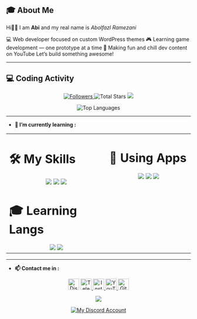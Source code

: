 
## **🎓 About Me**

Hi👋🏻
I am **Abi** and my real name is *Abolfazl Ramezani*

💻 Web developer focused on custom WordPress themes
🎮 Learning game development — one prototype at a time
🎥 Making fun and chill dev content on YouTube
Let’s build something awesome!

---

 ## 💻 Coding Activity

<p align="center">

  <a href="https://github.com/abitarvez?tab=followers">
     <img alt="Followers" src="https://img.shields.io/github/followers/abitarvez?style=social">
  </a>
  <a>
     <img alt="Total Stars" src="https://img.shields.io/github/stars/abitarvez?style=social">
  </a>
  <a href="https://github.com/abitarvez/">
     <img src="https://komarev.com/ghpvc/?username=abitarvez">
  </a>

</p>



<p align="center">
    <img alt="Top Languages" src="https://github-readme-stats.vercel.app/api/top-langs/?username=abitarvez&langs_count=10&count_private=true&theme=react&hide_border=true&layout=compact&bg_color=0D1117" />
</p>

---


- **🌱 I’m currently learning :** &nbsp;

<p align="center">

<table><tr><td valign="top" width="22%">

# 🛠️ My Skills
<div align="center">  
<a>
<img src ="https://skillicons.dev/icons?i=html,css,php,wordpress&theme=dark">
<img src ="https://skillicons.dev/icons?i=linux,kali,py,bash&theme=dark">
<img src ="https://skillicons.dev/icons?i=cs,dotnet,unity,blender,visualstudio&theme=dark">
</a>
</div>

# 🎓 Learning Langs
<div align="center">  
<a>
<img src ="https://skillicons.dev/icons?i=dart,flutter,php&theme=dark">
<img src ="https://skillicons.dev/icons?i=js,unity,unreal&theme=dark">
</a>
</div>

</td><td valign="top" width="22%">

# 🎸 Using Apps
<div align="center">  
<a>
<img src ="https://skillicons.dev/icons?i=ps,pr,ai,xd,figma&theme=dark">
<img src ="https://skillicons.dev/icons?i=notion,vim,vscode&theme=dark">
<img src ="https://skillicons.dev/icons?i=discord,ableton,git,github&theme=dark">
</a>
</div>
</td></tr></table>  

</p>

---

- **📫 Contact me in :** &nbsp;

<p align="center">
    <img alt="Discord" src="https://img.shields.io/static/v1?message=Discord&logo=discord&label=&color=7289d9&logoColor=white&labelColor=&style=flat" height="30" />
  </a>
  <a href="https://t.me/abitarvez">
    <img alt="Telegram" src="https://img.shields.io/static/v1?message=Telegram&logo=telegram&label=&color=229ED9&logoColor=white&labelColor=&style=flat" height="30" />
  </a>
  <a href="https://www.instagram.com/abiteravez/">
    <img alt="Instagram" src="https://img.shields.io/static/v1?message=Instagram&logo=instagram&label=&color=C13584&logoColor=white&labelColor=&style=flat" height="30" />
  </a>
  </a>
  <a href="https://www.youtube.com/channel/@abitarvez">
    <img alt="YouTube" src="https://img.shields.io/static/v1?message=YouTube&logo=youtube&label=&color=FF0000&logoColor=white&labelColor=&style=flat" height="30" />
  </a>
  <a href="https://github.com/abitarvez">
    <img alt="Github" src="https://img.shields.io/static/v1?message=Github&logo=github&label=&color=000000&logoColor=white&labelColor=&style=flat" height="30" />
  </a>
</p>
<p align="center">
  <a href="https://discord.gg/vMJjPqPsHU" target="_blank"> 
    <img src="https://discord.com/api/guilds/971080704672796682/widget.png?style=banner4" >
  </a>
</p>
<p align="center">
  <a href="https://discord.gg/vMJjPqPsHU">
    <img alt="My Discord Account" src="https://discord.c99.nl/widget/theme-1/841896204563775518.png"  />
  </a>
</p>

